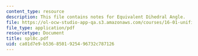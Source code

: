 ```yaml
---
content_type: resource
description: This file contains notes for Equivalent Dihedral Angle.
file: https://ol-ocw-studio-app-qa.s3.amazonaws.com/courses/16-01-unified-engineering-i-ii-iii-iv-fall-2005-spring-2006/ca01d7e9b5368501925496732c787126_spl8c.pdf
file_type: application/pdf
resourcetype: Document
title: spl8c.pdf
uid: ca01d7e9-b536-8501-9254-96732c787126
---
```

